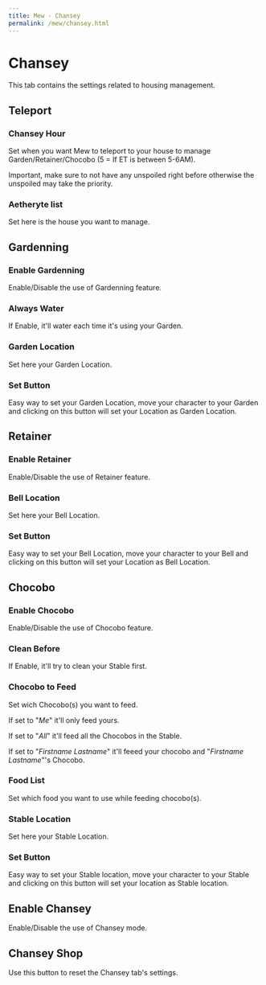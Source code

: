 ```yaml
---
title: Mew - Chansey
permalink: /mew/chansey.html
---
```


# Chansey
This tab contains the settings related to housing management.

## Teleport
### Chansey Hour
Set when you want Mew to teleport to your house to manage Garden/Retainer/Chocobo (5 = If ET is between 5-6AM).

Important, make sure to not have any unspoiled right before otherwise the unspoiled may take the priority.
			
### Aetheryte list
Set here is the house you want to manage.
	
## Gardenning
### Enable Gardenning
Enable/Disable the use of Gardenning feature.
	
### Always Water
If Enable, it'll water each time it's using your Garden.
	
### Garden Location
Set here your Garden Location.
	
### Set Button
Easy way to set your Garden Location, move your character to your Garden and clicking on this button will set your Location as Garden Location.
	
## Retainer
### Enable Retainer
Enable/Disable the use of Retainer feature.
	
### Bell Location
Set here your Bell Location.
	
### Set Button
Easy way to set your Bell Location, move your character to your Bell and clicking on this button will set your Location as Bell Location.
	
## Chocobo
### Enable Chocobo
Enable/Disable the use of Chocobo feature.
	
### Clean Before
If Enable, it'll try to clean your Stable first.
	
### Chocobo to Feed
Set wich Chocobo(s) you want to feed.

If set to "*Me*" it'll only feed yours.

If set to "*All*" it'll feed all the Chocobos in the Stable.

If set to "*Firstname Lastname*" it'll feeed your chocobo and "*Firstname Lastname*"'s Chocobo.
	
### Food List
Set which food you want to use while feeding chocobo(s).
	
### Stable Location
Set here your Stable Location.
	
### Set Button
Easy way to set your Stable location, move your character to your Stable and clicking on this button will set your location as Stable location.
		
## Enable Chansey
Enable/Disable the use of Chansey mode.
	
## Chansey Shop
Use this button to reset the Chansey tab's settings.
